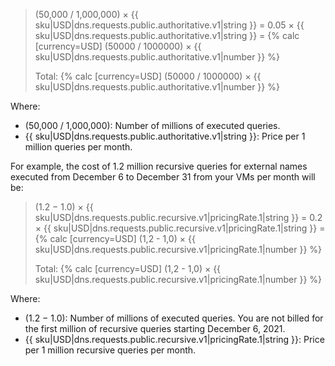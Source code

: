 > (50,000 / 1,000,000) × {{ sku|USD|dns.requests.public.authoritative.v1|string }} = 0.05 × {{ sku|USD|dns.requests.public.authoritative.v1|string }} = {% calc [currency=USD] (50000 / 1000000) × {{ sku|USD|dns.requests.public.authoritative.v1|number }} %}
>
> Total: {% calc [currency=USD] (50000 / 1000000) × {{ sku|USD|dns.requests.public.authoritative.v1|number }} %}

Where:

* (50,000 / 1,000,000): Number of millions of executed queries.
* {{ sku|USD|dns.requests.public.authoritative.v1|string }}: Price per 1 million queries per month.

For example, the cost of 1.2 million recursive queries for external names executed from December 6 to December 31 from your VMs per month will be:

> (1.2 − 1.0) × {{ sku|USD|dns.requests.public.recursive.v1|pricingRate.1|string }} = 0.2 × {{ sku|USD|dns.requests.public.recursive.v1|pricingRate.1|string }} = {% calc [currency=USD] (1,2 - 1,0) × {{ sku|USD|dns.requests.public.recursive.v1|pricingRate.1|number }} %}
>
> Total: {% calc [currency=USD] (1,2 - 1,0) × {{ sku|USD|dns.requests.public.recursive.v1|pricingRate.1|number }} %}

Where:

* (1.2 − 1.0): Number of millions of executed queries. You are not billed for the first million of recursive queries starting December 6, 2021.
* {{ sku|USD|dns.requests.public.recursive.v1|pricingRate.1|string }}: Price per 1 million recursive queries per month.